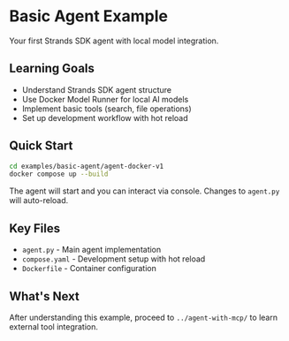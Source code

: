 # Basic Agent Example

Your first Strands SDK agent with local model integration.

## Learning Goals

- Understand Strands SDK agent structure
- Use Docker Model Runner for local AI models
- Implement basic tools (search, file operations)
- Set up development workflow with hot reload

## Quick Start

```bash
cd examples/basic-agent/agent-docker-v1
docker compose up --build
```

The agent will start and you can interact via console. Changes to `agent.py` will auto-reload.

## Key Files

- `agent.py` - Main agent implementation
- `compose.yaml` - Development setup with hot reload
- `Dockerfile` - Container configuration

## What's Next

After understanding this example, proceed to `../agent-with-mcp/` to learn external tool integration.